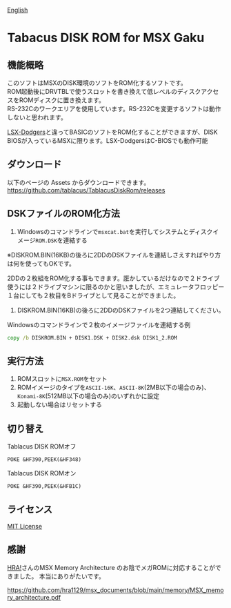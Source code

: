[English](https://github.com/tablacus/TablacusDiskRom/blob/main/README_EN.MD)

# Tabacus DISK ROM for MSX Gaku

## 機能概略

このソフトはMSXのDISK環境のソフトをROM化するソフトです。  
ROM起動後にDRVTBLで使うスロットを書き換えて低レベルのディスクアクセスをROMディスクに置き換えます。  
RS-232Cのワークエリアを使用しています。RS-232Cを変更するソフトは動作しないと思われます。

[LSX-Dodgers](https://github.com/tablacus/LSX-Dodgers)と違ってBASICのソフトをROM化することができますが、DISK BIOSが入っているMSXに限ります。LSX-DodgersはC-BIOSでも動作可能

## ダウンロード

以下のページの Assets からダウンロードできます。  
https://github.com/tablacus/TablacusDiskRom/releases

## DSKファイルのROM化方法

1. Windowsのコマンドラインで`msxcat.bat`を実行してシステムとディスクイメージ`ROM.DSK`を連結する

※DISKROM.BIN(16KB)の後ろに2DDのDSKファイルを連結しさえすればやり方は何を使ってもOKです。

2DDの２枚組をROM化する事もできます。誑かしているだけなので２ドライブ使うには２ドライブマシンに限るのかと思いましたが、エミュレータフロッピー１台にしても２枚目をBドライブとして見ることができました。

1. DISKROM.BIN(16KB)の後ろに2DDのDSKファイルを2つ連結してください。

Windowsのコマンドラインで２枚のイメージファイルを連結する例
```bat
copy /b DISKROM.BIN + DISK1.DSK + DISK2.dsk DISK1_2.ROM
```

## 実行方法

1. ROMスロットに`MSX.ROM`をセット
2. ROMイメージのタイプを`ASCII-16K`、`ASCII-8K`(2MB以下の場合のみ)、`Konami-8K`(512MB以下の場合のみ)のいずれかに設定
3. 起動しない場合はリセットする


## 切り替え

Tablacus DISK ROMオフ
```basic
POKE &HF390,PEEK(&HF348)
```

Tablacus DISK ROMオン
```basic
POKE &HF390,PEEK(&HFB1C)
```

## ライセンス

[MIT License](https://github.com/tablacus/TablacusDiskRom/blob/main/LICENSE.TXT)

## 感謝

[HRA!](https://twitter.com/thara1129)さんのMSX Memory Architecture のお陰でメガROMに対応することができました。
本当にありがたいです。

https://github.com/hra1129/msx_documents/blob/main/memory/MSX_memory_architecture.pdf

